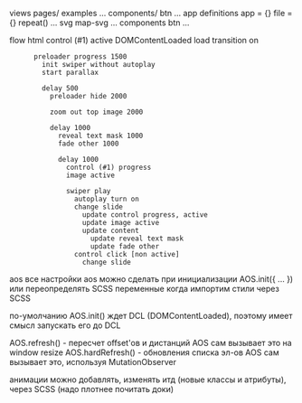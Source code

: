 views
  pages/
    examples
    ...
  components/
    btn
    ...
  app
    definitions
      app = {}
      file = {}
      repeat()
      ...
    svg
      map-svg
      ...
    components
      btn
      ...
    

flow
  html
    control (#1) active
      DOMContentLoaded
        load
          transition on
          
          preloader progress 1500
            init swiper without autoplay
            start parallax

            delay 500
              preloader hide 2000

              zoom out top image 2000

              delay 1000
                reveal text mask 1000
                fade other 1000

                delay 1000
                  control (#1) progress
                  image active

                  swiper play
                    autoplay turn on
                    change slide
                      update control progress, active
                      update image active
                      update content
                        update reveal text mask
                        update fade other
                    control click [non active]
                      change slide

aos
  все настройки aos можно сделать при инициализации AOS.init({ ... })
  или переопределять SCSS переменные когда импортим стили через SCSS
  
  по-умолчанию AOS.init() ждет DCL (DOMContentLoaded), поэтому имеет смысл запускать его до DCL
  
  AOS.refresh() - пересчет offset'ов и дистанций
    AOS сам вызывает это на window resize
  AOS.hardRefresh() - обновления списка эл-ов
    AOS сам вызывает это, используя MutationObserver
  
  анимации можно добавлять, изменять итд (новые классы и атрибуты), через SCSS (надо плотнее почитать доки)
